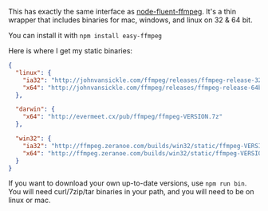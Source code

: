 This has exactly the same interface as [node-fluent-ffmpeg](https://github.com/fluent-ffmpeg/node-fluent-ffmpeg). It's a thin wrapper that includes binaries for mac, windows, and linux on 32 & 64 bit.

You can install it with `npm install easy-ffmpeg`

Here is where I get my static binaries:

```json
{
  "linux": {
    "ia32": "http://johnvansickle.com/ffmpeg/releases/ffmpeg-release-32bit-static.tar.xz",
    "x64": "http://johnvansickle.com/ffmpeg/releases/ffmpeg-release-64bit-static.tar.xz"
  },

  "darwin": {
    "x64": "http://evermeet.cx/pub/ffmpeg/ffmpeg-VERSION.7z"
  },

  "win32": {
    "ia32": "http://ffmpeg.zeranoe.com/builds/win32/static/ffmpeg-VERSION-win32-static.7z",
    "x64": "http://ffmpeg.zeranoe.com/builds/win32/static/ffmpeg-VERSION-win32-static.7z"
  }
}
```

If you want to download your own up-to-date versions, use `npm run bin`. You will need curl/7zip/tar binaries in your path, and you will need to be on linux or mac.